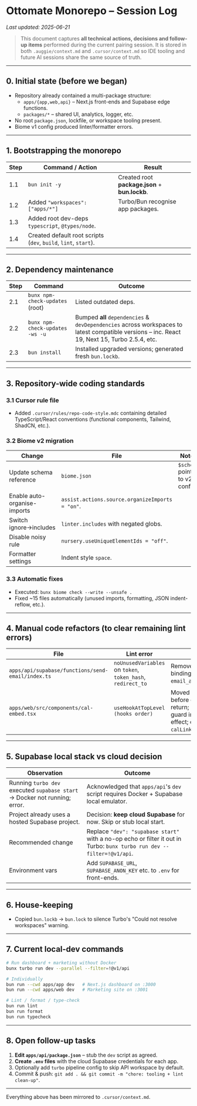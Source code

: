 # Ottomate Monorepo – Session Log
_Last updated: 2025-06-21_

> This document captures **all technical actions, decisions and follow-up items** performed during the current pairing session.  It is stored in both `.auggie/context.md` and `.cursor/context.md` so IDE tooling and future AI sessions share the same source of truth.

---

## 0. Initial state (before we began)
* Repository already contained a multi-package structure:
  * `apps/{app,web,api}` – Next.js front-ends and Supabase edge functions.
  * `packages/*` – shared UI, analytics, logger, etc.
* No root `package.json`, lockfile, or workspace tooling present.
* Biome v1 config produced linter/formatter errors.

---

## 1. Bootstrapping the monorepo
| Step | Command / Action | Result |
|------|------------------|--------|
|1.1|`bun init -y`|Created root **package.json** + **bun.lockb**.|
|1.2|Added `"workspaces": ["apps/*"]`|Turbo/Bun recognise app packages.|
|1.3|Added root dev-deps `typescript`, `@types/node`.|
|1.4|Created default root scripts (`dev`, `build`, `lint`, `start`).|

---

## 2. Dependency maintenance
| Step | Command | Outcome |
|------|---------|---------|
|2.1|`bunx npm-check-updates` (root)|Listed outdated deps.
|2.2|`bunx npm-check-updates -ws -u`|Bumped **all** `dependencies` & `devDependencies` across workspaces to latest compatible versions – inc. React 19, Next 15, Turbo 2.5.4, etc.
|2.3|`bun install`|Installed upgraded versions; generated fresh `bun.lockb`.

---

## 3. Repository-wide coding standards
### 3.1 Cursor rule file
* Added `.cursor/rules/repo-code-style.mdc` containing detailed TypeScript/React conventions (functional components, Tailwind, ShadCN, etc.).

### 3.2 Biome v2 migration
| Change | File | Notes |
|--------|------|-------|
|Update schema reference|`biome.json`|`$schema` points to v2 config.|
|Enable auto-organise-imports|`assist.actions.source.organizeImports = "on"`.|
|Switch ignore→includes|`linter.includes` with negated globs.|
|Disable noisy rule|`nursery.useUniqueElementIds = "off"`.|
|Formatter settings|Indent style `space`.|

### 3.3 Automatic fixes
* Executed: `bunx biome check --write --unsafe .`
* Fixed ~15 files automatically (unused imports, formatting, JSON indent-reflow, etc.).

---

## 4. Manual code refactors (to clear remaining lint errors)
| File | Lint error | Fix |
|------|------------|-----|
|`apps/api/supabase/functions/send-email/index.ts`|`noUnusedVariables` on `token`, `token_hash`, `redirect_to`|Removed unused bindings; kept `email_action_type`.|
|`apps/web/src/components/cal-embed.tsx`|`useHookAtTopLevel (hooks order)`|Moved `useEffect` before early return; added guard inside effect; declared `calLink` dep.|

---

## 5. Supabase local stack vs cloud decision
| Observation | Outcome |
|-------------|---------|
|Running `turbo dev` executed `supabase start` → Docker not running; error.|Acknowledged that `apps/api`'s `dev` script requires Docker + Supabase local emulator.|
|Project already uses a hosted Supabase project.|Decision: **keep cloud Supabase** for now. Skip or stub local start.|
|Recommended change|Replace `"dev": "supabase start"` with a no-op echo or filter it out in Turbo: `bunx turbo run dev --filter=!@v1/api`.|
|Environment vars|Add `SUPABASE_URL`, `SUPABASE_ANON_KEY` etc. to `.env` for front-ends.|

---

## 6. House-keeping
* Copied `bun.lockb` → `bun.lock` to silence Turbo's "Could not resolve workspaces" warning.

---

## 7. Current local-dev commands
```bash
# Run dashboard + marketing without Docker
bunx turbo run dev --parallel --filter=!@v1/api

# Individually
bun run --cwd apps/app dev   # Next.js dashboard on :3000
bun run --cwd apps/web dev   # Marketing site on :3001

# Lint / format / type-check
bun run lint
bun run format
bun run typecheck
```

---

## 8. Open follow-up tasks
1. **Edit `apps/api/package.json`** – stub the `dev` script as agreed.
2. **Create `.env` files** with the cloud Supabase credentials for each app.
3. Optionally add `turbo` pipeline config to skip API workspace by default.
4. Commit & push: `git add . && git commit -m "chore: tooling + lint clean-up"`.

---

Everything above has been mirrored to `.cursor/context.md`. 